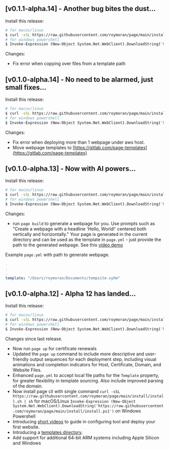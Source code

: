 ## [v0.1.1-alpha.14] - Another bug bites the dust...

Install this release:

```bash
# for macos/linux
$ curl -sSL https://raw.githubusercontent.com/roymoran/page/main/install/install.sh | sh
# for windows powershell
$ Invoke-Expression (New-Object System.Net.WebClient).DownloadString('https://raw.githubusercontent.com/roymoran/page/main/install/install.ps1')
```

Changes:

* Fix error when copying over files from a template path

## [v0.1.0-alpha.14] - No need to be alarmed, just small fixes...

Install this release:

```bash
# for macos/linux
$ curl -sSL https://raw.githubusercontent.com/roymoran/page/main/install/install.sh | sh
# for windows powershell
$ Invoke-Expression (New-Object System.Net.WebClient).DownloadString('https://raw.githubusercontent.com/roymoran/page/main/install/install.ps1')
```

Changes:

* Fix error when deploying more than 1 webpage under aws host.
* Move webpage templates to [https://gitlab.com/page-templates](https://gitlab.com/page-templates)

## [v0.1.0-alpha.13] - Now with AI powers...

Install this release:

```bash
# for macos/linux
$ curl -sSL https://raw.githubusercontent.com/roymoran/page/main/install/install.sh | sh
# for windows powershell
$ Invoke-Expression (New-Object System.Net.WebClient).DownloadString('https://raw.githubusercontent.com/roymoran/page/main/install/install.ps1')
```

Changes:

* run `page build` to generate a webpage for you. Use prompts such as "Create a webpage with a headline 'Hello, World!' centered both vertically and horizontally." Your page is generated in the current directory and can be used as the template in `page.yml` - just provide the path to the generated webpage. See this [video demo](https://youtu.be/kgzQIeom6g8)

Example `page.yml` with path to generate webpage.

```yaml
.
.
.
template: "/Users/roymoran/Documents/tempsite-xyhm"
```

## [v0.1.0-alpha.12] - Alpha 12 has landed...

Install this release:

```bash
# for macos/linux
$ curl -sSL https://raw.githubusercontent.com/roymoran/page/main/install/install.sh | sh
# for windows powershell
$ Invoke-Expression (New-Object System.Net.WebClient).DownloadString('https://raw.githubusercontent.com/roymoran/page/main/install/install.ps1')
```

Changes since last release.

* Now run `page up` for certificate renewals
* Updated the `page up` command to include more descriptive and user-friendly output sequences for each deployment step, including visual animations and completion indicators for Host, Certificate, Domain, and Website Files.
* Enhanced `page.yml` to accept local file paths for the `Template` property, for greater flexibility in template sourcing. Also include improved parsing of the domain.
* Now install page cli with single command `curl -sSL https://raw.githubusercontent.com/roymoran/page/main/install/install.sh | sh` for macOS/Linux `Invoke-Expression (New-Object System.Net.WebClient).DownloadString('https://raw.githubusercontent.com/roymoran/page/main/install/install.ps1')` on Windows Powershell
* Introducing [short videos](https://youtube.com/playlist?list=PLSqMEKs-lT4qVtG7-jSJj9_ZvsUMZTxAJ) to guide in configuring tool and deploy your first website.
* Introducing a [templates directory](./templates/).
* Add support for additional 64-bit ARM systems including Apple Silicon and Windows
